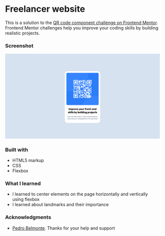 # Freelancer website

This is a solution to the [QR code component challenge on Frontend Mentor](https://www.frontendmentor.io/challenges/qr-code-component-iux_sIO_H). Frontend Mentor challenges help you improve your coding skills by building realistic projects. 

### Screenshot

![See screenshot](./screenshot.png)

### Built with

- HTML5 markup
- CSS
- Flexbox

### What I learned 

- I learned to center elements on the page horizontally and vertically using flexbox
- I learned about landmarks and their importance 

### Acknowledgments

- [Pedro Belmonte](https://github.com/pedrobelmonte8). Thanks for your help and support
